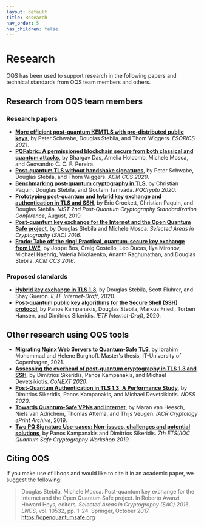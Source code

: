 ```yaml
---
layout: default
title: Research
nav_order: 5
has_children: false
---
```


# Research

OQS has been used to support research in the following papers and technical standards from OQS team members and others.

## Research from OQS team members

### Research papers

- [**More efficient post-quantum KEMTLS with pre-distributed public keys**](https://eprint.iacr.org/2021/779), by Peter Schwabe, Douglas Stebila, and Thom Wiggers.  *ESORICS 2021*.
- [**PQFabric: A permissioned blockchain secure from both classical and quantum attacks**](https://arxiv.org/abs/2010.06571), by Bhargav Das, Amelia Holcomb, Michele Mosca, and Geovandro C. C. F. Pereira.
- [**Post-quantum TLS without handshake signatures**](https://www.douglas.stebila.ca/research/papers/CCS-SchSteWig20/), by Peter Schwabe, Douglas Stebila, and Thom Wiggers.  *ACM CCS 2020*.
- [**Benchmarking post-quantum cryptography in TLS**](PQCrypto-PaqSteTam20), by Christian Paquin, Douglas Stebila, and Goutam Tamvada.  *PQCrypto 2020*.
- [**Prototyping post-quantum and hybrid key exchange and authentication in TLS and SSH**](https://www.douglas.stebila.ca/research/papers/NISTPQC-CroPaqSte19/), by Eric Crockett, Christian Paquin, and Douglas Stebila.  *NIST 2nd Post-Quantum Cryptography Standardization Conference*, August, 2019.
- [**Post-quantum key exchange for the Internet and the Open Quantum Safe project**](https://www.douglas.stebila.ca/research/papers/SAC-SteMos16/), by Douglas Stebila and Michele Mosca.  *Selected Areas in Cryptography (SAC) 2016*.
- [**Frodo: Take off the ring! Practical, quantum-secure key exchange from LWE**](https://www.douglas.stebila.ca/research/papers/CCS-BCDMNNRS16/), by Joppe Bos, Craig Costello, Léo Ducas, Ilya Mironov, Michael Naehrig, Valeria Nikolaenko, Ananth Raghunathan, and Douglas Stebila.  *ACM CCS 2016*.

### Proposed standards

- [**Hybrid key exchange in TLS 1.3**](https://www.douglas.stebila.ca/research/papers/draft-ietf-tls-hybrid-design/), by Douglas Stebila, Scott Fluhrer, and Shay Gueron. *IETF Internet-Draft*, 2020.
- [**Post-quantum public key algorithms for the Secure Shell (SSH) protocol**](draft-kampanakis-curdle-pq-ssh), by Panos Kampanakis, Douglas Stebila, Markus Friedl, Torben Hansen, and Dimitrios Sikeridis. *IETF Internet-Draft*, 2020.

## Other research using OQS tools

- [**Migrating Nginx Web Servers to Quantum-Safe TLS**](https://we.tl/t-kB5ehIdV9X), by Ibrahim Mohammad and Helene Burghoff.  Master's thesis, IT-University of Copenhagen, 2021.
- [**Assessing the overhead of post-quantum cryptography in TLS 1.3 and SSH**](https://dl.acm.org/doi/10.1145/3386367.3431305), by Dimitrios Sikeridis, Panos Kampanakis, and Michael Devetsikiotis. *CoNEXT 2020*.
- [**Post-Quantum Authentication in TLS 1.3: A Performance Study**](https://eprint.iacr.org/2020/071), by Dimitrios Sikeridis, Panos Kampanakis, and Michael Devetsikiotis.  *NDSS 2020*.
- [**Towards Quantum-Safe VPNs and Internet**](https://eprint.iacr.org/2019/1277), by Maran van Heesch, Niels van Adrichem, Thomas Attema, and Thijs Veugen. *IACR Cryptology ePrint Archive*, 2019.
- [**Two PQ Signature Use-cases: Non-issues, challenges and potential solutions**](https://eprint.iacr.org/2019/1276), by Panos Kampanakis and Dimitrios Sikeridis.  *7th ETSI/IQC Quantum Safe Cryptography Workshop 2019*.

## Citing OQS

If you make use of liboqs and would like to cite it in an academic paper, we suggest the following:

<blockquote>
    Douglas Stebila, Michele Mosca. Post-quantum key exchange for the Internet and the Open Quantum Safe project. In Roberto Avanzi, Howard Heys, editors, <i>Selected Areas in Cryptography (SAC) 2016</i>, <i>LNCS</i>, vol. 10532, pp. 1–24. Springer, October 2017. <a href="https://openquantumsafe.org">https://openquantumsafe.org</a>
</blockquote>